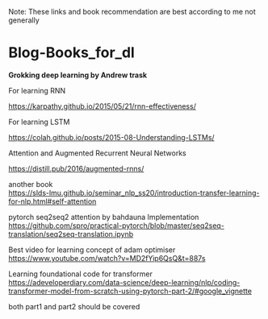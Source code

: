 Note: These links and book recommendation are best according to me not generally

# Blog-Books_for_dl 

**Grokking deep learning by Andrew trask**

For learning RNN

https://karpathy.github.io/2015/05/21/rnn-effectiveness/

For learning LSTM

https://colah.github.io/posts/2015-08-Understanding-LSTMs/

Attention and Augmented Recurrent Neural Networks


https://distill.pub/2016/augmented-rnns/


another book <br/>
https://slds-lmu.github.io/seminar_nlp_ss20/introduction-transfer-learning-for-nlp.html#self-attention

pytorch seq2seq2 attention by bahdauna Implementation <br/>
https://github.com/spro/practical-pytorch/blob/master/seq2seq-translation/seq2seq-translation.ipynb

Best video for learning concept of  adam optimiser <br/>
https://www.youtube.com/watch?v=MD2fYip6QsQ&t=887s


Learning foundational code for transformer
https://adeveloperdiary.com/data-science/deep-learning/nlp/coding-transformer-model-from-scratch-using-pytorch-part-2/#google_vignette

both part1 and part2 should be covered




